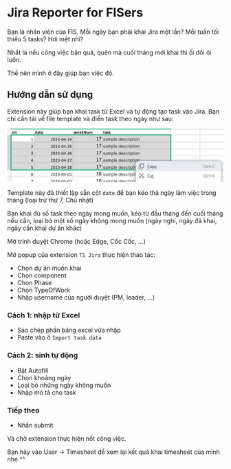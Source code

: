 # Jira Reporter for FISers

Bạn là nhân viên của FIS. Mỗi ngày bạn phải khai Jira một lần?
Mỗi tuần tối thiểu 5 tasks? Hơi mệt nhỉ?

Nhất là nếu công việc bận quá, quên mà cuối tháng mới khai thì ối dồi ôi luôn.

Thế nên mình ở đây giúp bạn việc đó.

## Hướng dẫn sử dụng

Extension này giúp bạn khai task từ Excel và tự động tạo task vào Jira.
Bạn chỉ cần tải về file template và điền task theo ngày như sau:

![assets/excel.jpg](/images/excel.jpg)

Template này đã thiết lập sẵn cột `date` để bạn kéo thả ngày làm việc trong tháng (loại trừ thứ 7, Chủ nhật)

Bạn khai đủ số task theo ngày mong muốn, kéo từ đầu tháng đến cuối tháng nếu cần, loại bỏ một số ngày không mong muốn (ngày nghỉ, ngày đã khai, ngày cần khai dự án khác)

Mở trình duyệt Chrome (hoặc Edge, Cốc Cốc, ...)

Mở popup của extension `TS Jira` thực hiện thao tác:

- Chọn dự án muốn khai
- Chọn component
- Chọn Phase
- Chọn TypeOfWork
- Nhập username của người duyệt (PM, leader, ...)

### Cách 1: nhập từ Excel

- Sao chép phần bảng excel vừa nhập
- Paste vào ô `Import task data`

### Cách 2: sinh tự động

- Bật Autofill
- Chọn khoảng ngày
- Loại bỏ những ngày không muốn
- Nhập mô tả cho task

### Tiếp theo

- Nhấn submit

Và chờ extension thực hiện nốt công việc.

Bạn hãy vào User -> Timesheet để xem lại kết quả khai timesheet của mình nhé ^^
